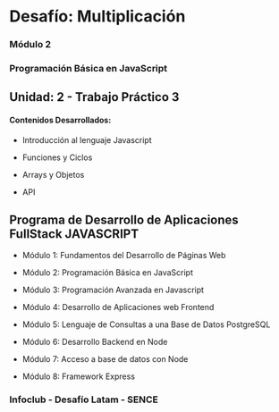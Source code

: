 # Desafío: Multiplicación

### Módulo 2
### Programación Básica en JavaScript

## Unidad: 2 - Trabajo Práctico 3

#### Contenidos Desarrollados:

- Introducción al lenguaje Javascript

- Funciones y Ciclos

- Arrays y Objetos

- API

## Programa de Desarrollo de Aplicaciones FullStack JAVASCRIPT

- Módulo 1: Fundamentos del Desarrollo de Páginas Web

- Módulo 2: Programación Básica en JavaScript

- Módulo 3: Programación Avanzada en Javascript

- Módulo 4: Desarrollo de Aplicaciones web Frontend

- Módulo 5: Lenguaje de Consultas a una Base de Datos PostgreSQL

- Módulo 6: Desarrollo Backend en Node

- Módulo 7: Acceso a base de datos con Node

- Módulo 8: Framework Express


### Infoclub - Desafío Latam - SENCE
